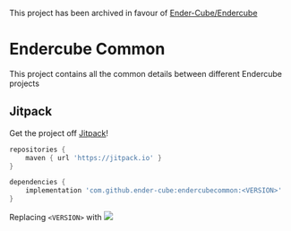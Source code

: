 This project has been archived in favour of [Ender-Cube/Endercube](https://github.com/Ender-cube/Endercube)

# Endercube Common
This project contains all the common details between different Endercube projects

## Jitpack

Get the project off [Jitpack](https://jitpack.io)!

```groovy
repositories {
    maven { url 'https://jitpack.io' }
}

dependencies {
    implementation 'com.github.ender-cube:endercubecommon:<VERSION>'
}
```

Replacing `<VERSION>` with [![](https://jitpack.io/v/ender-cube/endercubecommon.svg)](https://jitpack.io/#ender-cube/endercubecommon)

